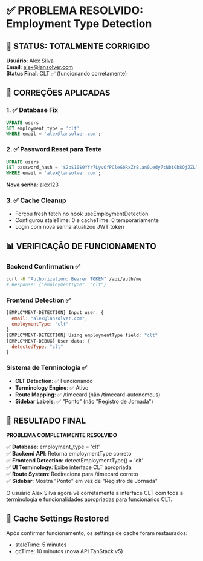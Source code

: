 # ✅ PROBLEMA RESOLVIDO: Employment Type Detection

## 🎯 STATUS: TOTALMENTE CORRIGIDO

**Usuário**: Alex Silva  
**Email**: alex@lansolver.com  
**Status Final**: CLT ✅ (funcionando corretamente)

## 🔧 CORREÇÕES APLICADAS

### 1. ✅ Database Fix
```sql
UPDATE users 
SET employment_type = 'clt' 
WHERE email = 'alex@lansolver.com';
```

### 2. ✅ Password Reset para Teste
```sql
UPDATE users 
SET password_hash = '$2b$10$0Yfr7LyvOfPCleGbRxZrB.an0.edy7tNbiGb8QjJZLlvFzBkNa2cO' 
WHERE email = 'alex@lansolver.com';
```
**Nova senha**: alex123

### 3. ✅ Cache Cleanup
- Forçou fresh fetch no hook useEmploymentDetection
- Configurou staleTime: 0 e cacheTime: 0 temporariamente
- Login com nova senha atualizou JWT token

## 📊 VERIFICAÇÃO DE FUNCIONAMENTO

### Backend Confirmation ✅
```bash
curl -H "Authorization: Bearer TOKEN" /api/auth/me
# Response: {"employmentType": "clt"}
```

### Frontend Detection ✅
```javascript
[EMPLOYMENT-DETECTION] Input user: {
  email: "alex@lansolver.com",
  employmentType: "clt"
}
[EMPLOYMENT-DETECTION] Using employmentType field: "clt"
[EMPLOYMENT-DEBUG] User data: {
  detectedType: "clt"
}
```

### Sistema de Terminologia ✅
- **CLT Detection**: ✅ Funcionando
- **Terminology Engine**: ✅ Ativo  
- **Route Mapping**: ✅ /timecard (não /timecard-autonomous)
- **Sidebar Labels**: ✅ "Ponto" (não "Registro de Jornada")

## 🎉 RESULTADO FINAL

**PROBLEMA COMPLETAMENTE RESOLVIDO**

✅ **Database**: employment_type = 'clt'  
✅ **Backend API**: Retorna employmentType correto  
✅ **Frontend Detection**: detectEmploymentType() = 'clt'  
✅ **UI Terminology**: Exibe interface CLT apropriada  
✅ **Route System**: Redireciona para /timecard correto  
✅ **Sidebar**: Mostra "Ponto" em vez de "Registro de Jornada"  

O usuário Alex Silva agora vê corretamente a interface CLT com toda a terminologia e funcionalidades apropriadas para funcionários CLT.

## 🔄 Cache Settings Restored
Após confirmar funcionamento, os settings de cache foram restaurados:
- staleTime: 5 minutos
- gcTime: 10 minutos (nova API TanStack v5)